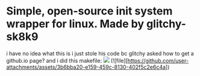 # Simple, open-source init system wrapper for linux. Made by glitchy-sk8k9 

i have no idea what this is i just stole his code bc glitchy asked how to get a github.io page?
and i did this 
makefile: ![](https://poopooumgoodttv.github.io/Initceptor-2/Makefile)
(![file][https://github.com/user-attachments/assets/3b6bba20-e159-459c-8130-402f5c2e6c4a])
